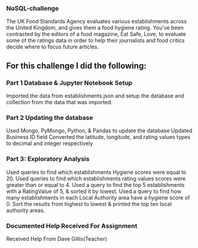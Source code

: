 ### NoSQL-challenge

The UK Food Standards Agency evaluates various establishments across the United Kingdom, and gives them a food hygiene rating. You've been contracted by the editors of a food magazine, Eat Safe, Love, to evaluate some of the ratings data in order to help their journalists and food critics decide where to focus future articles.

## For this challenge I did the following:

### Part 1 Database & Jupyter Notebook Setup

Imported the data from establishments.json and setup the database and collection from the data that was imported.

### Part 2 Updating the database

Used Mongo, PyMongo, Python, & Pandas to update the database
Updated Business ID field
Converted the latitude, longitude, and rating values types to decimal and integer respectively

### Part 3: Exploratory Analysis

Used queries to find which establishments Hygiene scores were equal to 20.
Used queries to find which establishments rating values scores were greater than or equal to 4.
Used a query to find the top 5 establishments with a RatingValue of 5, & sorted it by lowest.
Used a query to find how many establishments in each Local Authority area have a hygiene score of 0.
Sort the results from highest to lowest & printed the top ten local authority areas.


### Documented Help Received For Assignment
Received Help From Dave Gillis(Teacher)
